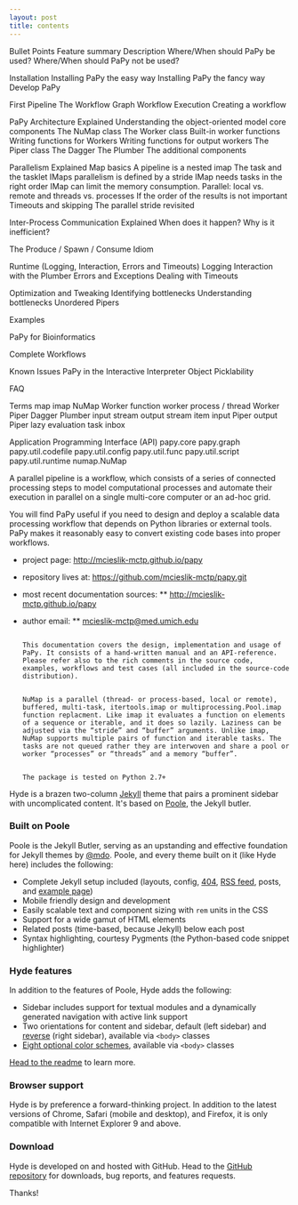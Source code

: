 ```yaml
---
layout: post
title: contents
---
```


Bullet Points
	Feature summary
	Description
	Where/When should PaPy be used?
	Where/When should PaPy not be used?
	
Installation
	Installing PaPy the easy way
	Installing PaPy the fancy way
	Develop PaPy

First Pipeline
	The Workflow Graph
  Workflow Execution
  Creating a workflow

PaPy Architecture Explained
	Understanding the object-oriented model
	core components
	The NuMap class
	The Worker class
	Built-in worker functions
	Writing functions for Workers
	Writing functions for output workers
	The Piper class
	The Dagger
	The Plumber
	The additional components
	
Parallelism Explained
	Map basics
	A pipeline is a nested imap
	The task and the tasklet
	IMaps parallelism is defined by a stride
	IMap needs tasks in the right order
	IMap can limit the memory consumption.
	Parallel: local vs. remote and threads vs. processes
	If the order of the results is not important
	Timeouts and skipping
	The parallel stride revisited
	
Inter-Process Communication Explained
	When does it happen?
	Why is it inefficient?

The Produce / Spawn / Consume Idiom

Runtime (Logging, Interaction, Errors and Timeouts)
	Logging
	Interaction with the Plumber
	Errors and Exceptions
	Dealing with Timeouts

Optimization and Tweaking
  Identifying bottlenecks
  Understanding bottlenecks
	Unordered Pipers
	
Examples
	
PaPy for Bioinformatics

Complete Workflows

Known Issues
	PaPy in the Interactive Interpreter
	Object Picklability
	
FAQ
	
Terms
	map
	imap
	NuMap
	Worker function
	worker process / thread
	Worker
	Piper
	Dagger
	Plumber
	input stream
	output stream
	item
	input Piper
	output Piper
	lazy evaluation
	task
	inbox

Application Programming Interface (API)
	papy.core
	papy.graph
	papy.util.codefile
	papy.util.config
	papy.util.func
	papy.util.script
	papy.util.runtime
	numap.NuMap



A parallel pipeline is a workflow, which consists of a series of connected processing steps to model computational processes and automate their execution in parallel on a single multi-core computer or an ad-hoc grid.

You will find PaPy useful if you need to design and deploy a scalable data processing workflow that depends on Python libraries or external tools. PaPy makes it reasonably easy to convert existing code bases into proper workflows.

* project page:
	http://mcieslik-mctp.github.io/papy

* repository lives at:
	https://github.com/mcieslik-mctp/papy.git

* most recent documentation sources:
** http://mcieslik-mctp.github.io/papy

* author email:
** mcieslik-mctp@med.umich.edu

																																								This documentation covers the design, implementation and usage of PaPy. It consists of a hand-written manual and an API-reference. Please refer also to the rich comments in the source code, examples, workflows and test cases (all included in the source-code distribution).

																																								NuMap is a parallel (thread- or process-based, local or remote), buffered, multi-task, itertools.imap or multiprocessing.Pool.imap function replacment. Like imap it evaluates a function on elements of a sequence or iterable, and it does so lazily. Laziness can be adjusted via the “stride” and “buffer” arguments. Unlike imap, NuMap supports multiple pairs of function and iterable tasks. The tasks are not queued rather they are interwoven and share a pool or worker “processes” or “threads” and a memory “buffer”.

																																								The package is tested on Python 2.7+

Hyde is a brazen two-column [Jekyll](http://jekyllrb.com) theme that pairs a prominent sidebar with uncomplicated content. It's based on [Poole](http://getpoole.com), the Jekyll butler.

### Built on Poole

Poole is the Jekyll Butler, serving as an upstanding and effective foundation for Jekyll themes by [@mdo](https://twitter.com/mdo). Poole, and every theme built on it (like Hyde here) includes the following:

* Complete Jekyll setup included (layouts, config, [404](/404), [RSS feed](/atom.xml), posts, and [example page](/about))
* Mobile friendly design and development
* Easily scalable text and component sizing with `rem` units in the CSS
* Support for a wide gamut of HTML elements
* Related posts (time-based, because Jekyll) below each post
* Syntax highlighting, courtesy Pygments (the Python-based code snippet highlighter)

### Hyde features

In addition to the features of Poole, Hyde adds the following:

* Sidebar includes support for textual modules and a dynamically generated navigation with active link support
* Two orientations for content and sidebar, default (left sidebar) and [reverse](https://github.com/poole/lanyon#reverse-layout) (right sidebar), available via `<body>` classes
* [Eight optional color schemes](https://github.com/poole/hyde#themes), available via `<body>` classes

[Head to the readme](https://github.com/poole/hyde#readme) to learn more.

### Browser support

Hyde is by preference a forward-thinking project. In addition to the latest versions of Chrome, Safari (mobile and desktop), and Firefox, it is only compatible with Internet Explorer 9 and above.

### Download

Hyde is developed on and hosted with GitHub. Head to the <a href="https://github.com/poole/hyde">GitHub repository</a> for downloads, bug reports, and features requests.

Thanks!
